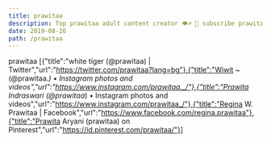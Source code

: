 ```yaml
---
title: prawitaa
description: Top prawitaa adult content creator 👁♐️ 👑 subscribe prawitaa to my porn site below IG prawitaa
date: 2019-08-26
path: /prawitaa
---
```


prawitaa
[{"title":"white tiger (@prawitaa) | Twitter","url":"https://twitter.com/prawitaa?lang=bg"},{"title":"Wiwit ~ (@prawitaa._) • Instagram photos and videos","url":"https://www.instagram.com/prawitaa._/"},{"title":"Prawita Indraswari (@prawitaa_) • Instagram photos and videos","url":"https://www.instagram.com/prawitaa_/"},{"title":"Regina W. Prawitaa | Facebook","url":"https://www.facebook.com/regina.prawitaa"},{"title":"Prawita Aryani (prawitaa) on Pinterest","url":"https://id.pinterest.com/prawitaa/"}]


